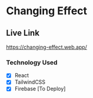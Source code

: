 # Changing Effect

## Live Link
https://changing-effect.web.app/

### Technology Used
 - [x] React 
 - [x] TailwindCSS 
 - [x] Firebase [To Deploy] 